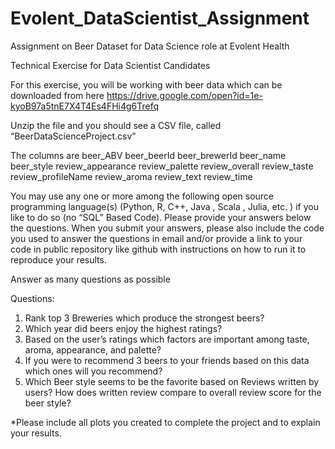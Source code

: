 # Evolent_DataScientist_Assignment
Assignment on Beer Dataset for Data Science role at Evolent Health 

Technical Exercise for Data Scientist Candidates

For this exercise, you will be working with beer data which can be downloaded from here 
https://drive.google.com/open?id=1e-kyoB97a5tnE7X4T4Es4FHi4g6Trefq
 
Unzip the file and you should see a CSV file, called “BeerDataScienceProject.csv”

The columns are
beer_ABV	beer_beerId	beer_brewerId	beer_name	beer_style	review_appearance	review_palette	review_overall	review_taste	review_profileName	review_aroma	review_text	review_time


You may use any one or more among the following open source programming language(s) (Python, R, C++, Java , Scala , Julia, etc. ) if you like to do so (no “SQL” Based Code). Please provide your answers below the questions. When you submit your answers, please also include the code you used to answer the questions in email and/or provide a link to your code in public repository like github with instructions on how to run it to reproduce your results.  

Answer as many questions as possible
 
Questions: 

1.	Rank top 3 Breweries which produce the strongest beers?
2.	Which year did beers enjoy the highest ratings? 
3.	 Based on the user’s ratings which factors are important among taste, aroma, appearance, and palette?
4.	If you were to recommend 3 beers to your friends based on this data which ones will you recommend?
5.	Which Beer style seems to be the favorite based on Reviews written by users? How does written review compare to overall review score for the beer style?

*Please include all plots you created to complete the project and to explain your results. 
